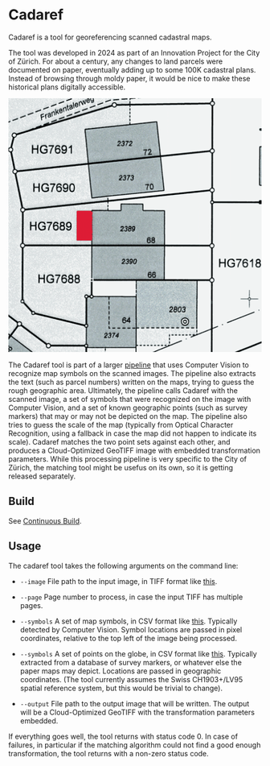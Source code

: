 # Cadaref

Cadaref is a tool for georeferencing scanned cadastral maps.

The tool was developed in 2024 as part of an Innovation Project
for the City of Zürich. For about a century, any changes to land
parcels were documented on paper, eventually adding up to some 100K
cadastral plans. Instead of browsing through moldy paper, it would be
nice to make these historical plans digitally accessible.

![scan](./doc/sample.png)

The Cadaref tool is part of a
larger [pipeline](https://github.com/brawer/cadaref-zurich)
that uses Computer Vision to recognize map symbols on the scanned images.
The pipeline also extracts the text (such as parcel numbers) written
on the maps, trying to guess the rough geographic area. Ultimately,
the pipeline calls Cadaref with the scanned image, a set of symbols
that were recognized on the image with Computer Vision, and a set of
known geographic points (such as survey markers) that may or may not
be depicted on the map. The pipeline also tries to guess the scale
of the map (typically from Optical Character Recognition, using a
fallback in case the map did not happen to indicate its scale).
Cadaref matches the two point sets against each other, and produces
a Cloud-Optimized GeoTIFF image with embedded transformation parameters.
While this processing pipeline is very specific to the City of Zürich,
the matching tool might be usefus on its own, so it is getting released
separately.


## Build

See [Continuous Build](.github/workflows/ci.yml).


## Usage

The cadaref tool takes the following arguments on the command line:

* `--image` File path to the input image, in TIFF format
    like [this](testdata/HG3099.tif).

* `--page` Page number to process, in case the input TIFF has multiple pages.

* `--symbols` A set of map symbols, in CSV format like
  [this](testdata/symbols.csv). Typically detected by Computer Vision.
  Symbol locations are passed in pixel coordinates,
  relative to the top left of the image being processed.

* `--symbols` A set of points on the globe, in CSV format like
  [this](testdata/points.csv). Typically extracted from a database
  of survey markers, or whatever else the paper maps may depict.
  Locations are passed in geographic coordinates. (The tool currently
  assumes the Swiss CH1903+/LV95 spatial reference system, but this would
  be trivial to change).

* `--output` File path to the output image that will be written.
  The output will be a Cloud-Optimized GeoTIFF with the transformation
  parameters embedded.

If everything goes well, the tool returns with status code 0.
In case of failures, in particular if the matching algorithm could
not find a good enough transformation, the tool returns with a non-zero
status code.
